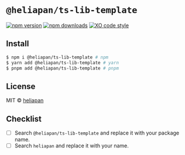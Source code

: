 # `@heliapan/ts-lib-template`

[![npm version](https://badgen.net/npm/v/@heliapan/ts-lib-template)](https://npm.im/@heliapan/ts-lib-template)
[![npm downloads](https://badgen.net/npm/dm/@heliapan/ts-lib-template)](https://npm.im/@heliapan/ts-lib-template)
[![XO code style](https://img.shields.io/badge/code_style-XO-5ed9c7.svg)](https://github.com/xojs/xo)

## Install

```bash
$ npm i @heliapan/ts-lib-template # npm
$ yarn add @heliapan/ts-lib-template # yarn
$ pnpm add @heliapan/ts-lib-template # pnpm
```

## License

MIT &copy; [heliapan](https://github.com/heliapan)

## Checklist

- [ ] Search `@heliapan/ts-lib-template` and replace it with your package name.
- [ ] Search `heliapan` and replace it with your name.
